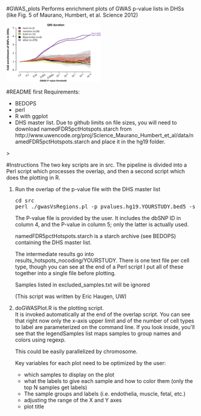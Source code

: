#GWAS_plots
Performs enrichment plots of GWAS p-value lists in DHSs (like Fig. 5 of Maurano, Humbert, et al. Science 2012)<p>

<img src="QRS_example.png" width="50%">

#README first
Requirements:<br>
<ul><li>BEDOPS
<li>perl
<li>R with ggplot
<li>DHS master list. Due to github limits on file sizes, you will need to download namedFDR5pctHotspots.starch from http://www.uwencode.org/proj/Science_Maurano_Humbert_et_al/data/namedFDR5pctHotspots.starch and place it in the hg19 folder.
</ul>>

#Instructions
The two key scripts are in src. The pipeline is divided into a Perl script which processes the overlap, and then a second script which does the plotting in R.<br>
<ol><li>Run the overlap of the p-value file with the DHS master list<br>
<pre>cd src
perl ./gwasVsRegions.pl -p pvalues.hg19.YOURSTUDY.bed5 -s ../hg19/namedFDR5pctHotspots.starch -r ../results_hotspots_nocoding</pre>

The P-value file is provided by the user. It includes the dbSNP ID in  column 4, and the P-value in column 5; only the latter is actually used.<p>

namedFDR5pctHotspots.starch is a starch archive (see BEDOPS) containing the DHS master list.<p>

The intermediate results go into results_hotspots_nocoding/YOURSTUDY. There is one text file per cell type, though you can see at the end of a Perl script I put all of these together into a single file before plotting.<p>

Samples listed in excluded_samples.txt will be ignored<p>

(This script was written by Eric Haugen, UW)<p>


<li>doGWASPlot.R is the plotting script.<br>
It is invoked automatically at the end of the overlap script. You can see that right now only the x-axis upper limit and of the number of cell types to label are parameterized on the command line. If you look inside, you'll see that the legendSamples list maps samples to group names and colors using regexp.<p>

This could be easily parallelized by chromosome.<p>

Key variables for each plot need to be optimized by the user:<br>
<ul><li> which samples to display on the plot
<li> what the labels to give each sample and how to color them (only the top N samples get labels)
<li>The sample groups and labels (i.e. endothelia, muscle, fetal, etc.)
<li>adjusting the range of the X and Y axes
<li>plot title
</ul>
</ol>
